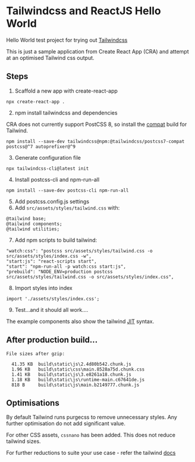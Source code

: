 # Tailwindcss and ReactJS Hello World

Hello World test project for trying out [Tailwindcss](https://tailwindcss.com)

This is just a sample application from Create React App (CRA) and attempt at an optimised Tailwind css output.

## Steps
1. Scaffold a new app with create-react-app
```
npx create-react-app .
```

2. npm install tailwindcss and dependencies

CRA does not currently support PostCSS 8, so install the [compat](https://tailwindcss.com/docs/installation#post-css-7-compatibility-build) build for Tailwind.

```
npm install --save-dev tailwindcss@npm:@tailwindcss/postcss7-compat postcss@^7 autoprefixer@^9
```

3. Generate configuration file
```
npx tailwindcss-cli@latest init
```

4. Install postcss-cli and npm-run-all
```
npm install --save-dev postcss-cli npm-run-all
```

5. Add postcss.config.js settings
6. Add `src/assets/styles/tailwind.css` with:
```
@tailwind base;
@tailwind components;
@tailwind utilities;
```

7. Add npm scripts to build tailwind:
```
"watch:css": "postcss src/assets/styles/tailwind.css -o src/assets/styles/index.css -w",
"start:js": "react-scripts start",
"start": "npm-run-all -p watch:css start:js",
"prebuild": "NODE_ENV=production postcss src/assets/styles/tailwind.css -o src/assets/styles/index.css",
```

8. Import styles into index
```
import './assets/styles/index.css';
```

9. Test...and it should all work....

The example components also show the tailwind [JIT](https://tailwindcss.com/docs/just-in-time-mode#enabling-jit-mode) syntax.

## After production build...
```
File sizes after gzip:

  41.35 KB  build\static\js\2.4d80b542.chunk.js
  1.96 KB   build\static\css\main.8528a75d.chunk.css
  1.41 KB   build\static\js\3.e8261a18.chunk.js
  1.18 KB   build\static\js\runtime-main.c67641de.js
  818 B     build\static\js\main.b2149777.chunk.js
```

## Optimisations

By default Tailwind runs purgecss to remove unnecessary styles. Any further optimisation do not add significant value.

For other CSS assets, `cssnano` has been added. This does not reduce tailwind sizes.

For further reductions to suite your use case - refer the tailwind [docs](https://tailwindcss.com/docs/optimizing-for-production)
